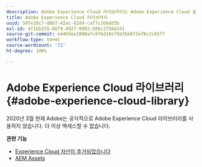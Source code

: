 ```yaml
---
description: Adobe Experience Cloud 라이브러리는 Adobe Experience Cloud 솔루션에서 자산을 저장, 검색 및 선택할 수 있는 범용 및 중앙 집중식 경험입니다.
title: Adobe Experience Cloud 라이브러리
uuid: 507e28c7-d8b7-42ac-82d4-caf7c16bdd3b
exl-id: 4f1bb155-66f9-492f-9902-686c2758d341
source-git-commit: e4469ee1008afc8f6d18e75b3bb0f2e78c2c65f7
workflow-type: tm+mt
source-wordcount: '72'
ht-degree: 100%

---
```


# Adobe Experience Cloud 라이브러리{#adobe-experience-cloud-library}

2020년 3월 현재 Adobe는 공식적으로 Adobe Experience Cloud 라이브러리를 사용하지 않습니다. 더 이상 액세스할 수 없습니다.

**관련 기능**

* [Experience Cloud 자산이 추가되었습니다](https://docs.adobe.com/content/help/ko-KR/core-services/interface/assets/experience-cloud-assets.html)
* [AEM Assets](https://docs.adobe.com/content/help/ko-KR/experience-manager-cloud-service/assets/home.html)
